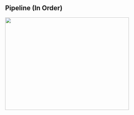 ## Pipeline (In Order)

<a href="url"><img src="https://github.com/pelinozsezer/ripple-classifier/blob/main/preprocessing/6_by_3601_data/pipeline.png" height="300" width="400" ></a>
